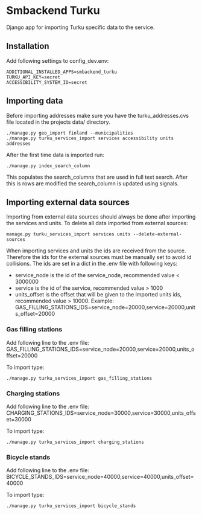 # Smbackend Turku

Django app for importing Turku specific data to the service.

## Installation

Add following settings to config_dev.env:

```
ADDITIONAL_INSTALLED_APPS=smbackend_turku
TURKU_API_KEY=secret
ACCESSIBILITY_SYSTEM_ID=secret
```

## Importing data
Before importing addresses make sure you have the turku_addresses.cvs file located in the projects data/ directory.  
```
./manage.py geo_import finland --municipalities
./manage.py turku_services_import services accessibility units addresses
```
After the first time data is imported run:
```
./manage.py index_search_column
```
This populates the search_columns that are used in full text search.
After this is rows are modified the search_column is updated using signals.

## Importing external data sources

Importing from external data sources should always be done after importing the services and units.
To delete all data imported from external sources:
```
manage.py turku_services_import services units --delete-external-sources
```

When importing services and units the ids are received from the source. Therefore the ids for the external sources must be manually set to avoid
id collisions. 
The ids are set in a dict in the .env file with following keys:
* service_node is the id of the service_node, recommended value < 3000000
* service is the id of the service, recommended value > 1000
* units_offset is the offset that will be given to the imported units ids, recommended value > 10000. 
Example:
GAS_FILLING_STATIONS_IDS=service_node=20000,service=20000,units_offset=20000

### Gas filling stations
Add following line to the .env file:
GAS_FILLING_STATIONS_IDS=service_node=20000,service=20000,units_offset=20000

To import type:
```
./manage.py turku_services_import gas_filling_stations
```

### Charging stations
Add following line to the .env file:
CHARGING_STATIONS_IDS=service_node=30000,service=30000,units_offset=30000

To import type:
```
./manage.py turku_services_import charging_stations
```
### Bicycle stands
Add following line to the .env file:
BICYCLE_STANDS_IDS=service_node=40000,service=40000,units_offset=40000

To import type:
```
./manage.py turku_services_import bicycle_stands
```
